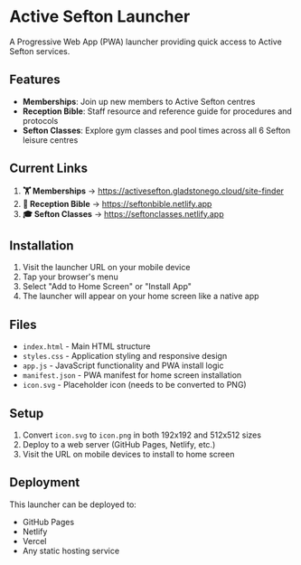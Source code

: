 # Active Sefton Launcher

A Progressive Web App (PWA) launcher providing quick access to Active Sefton services.

## Features

- **Memberships**: Join up new members to Active Sefton centres
- **Reception Bible**: Staff resource and reference guide for procedures and protocols
- **Sefton Classes**: Explore gym classes and pool times across all 6 Sefton leisure centres

## Current Links

1. **🏋️ Memberships** → https://activesefton.gladstonego.cloud/site-finder
2. **📖 Reception Bible** → https://seftonbible.netlify.app
3. **🎓 Sefton Classes** → https://seftonclasses.netlify.app

## Installation

1. Visit the launcher URL on your mobile device
2. Tap your browser's menu
3. Select "Add to Home Screen" or "Install App"
4. The launcher will appear on your home screen like a native app

## Files

- `index.html` - Main HTML structure
- `styles.css` - Application styling and responsive design
- `app.js` - JavaScript functionality and PWA install logic
- `manifest.json` - PWA manifest for home screen installation
- `icon.svg` - Placeholder icon (needs to be converted to PNG)

## Setup

1. Convert `icon.svg` to `icon.png` in both 192x192 and 512x512 sizes
2. Deploy to a web server (GitHub Pages, Netlify, etc.)
3. Visit the URL on mobile devices to install to home screen

## Deployment

This launcher can be deployed to:
- GitHub Pages
- Netlify
- Vercel
- Any static hosting service
